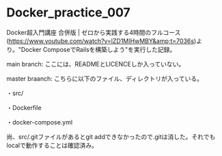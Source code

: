 # Docker_practice_007
Docker超入門講座 合併版 | ゼロから実践する4時間のフルコース(https://www.youtube.com/watch?v=lZD1MIHwMBY&amp;t=7036s)より。"Docker ComposeでRailsを構築しよう"を実行した記録。

main branch:
ここには、READMEとLICENCEしか入っていない。

master braanch:
こちらに以下のファイル、ディレクトリが入っている。

・src/

・Dockerfile

・docker-compose.yml

尚、src/.gitファイルがあるとgit addできなかったので.gitは消した。それでもlocalで動作することは確認済み。
